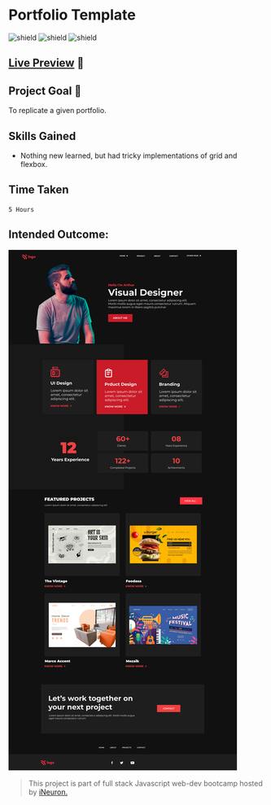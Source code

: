 # Portfolio Template

![shield](https://img.shields.io/badge/HTML5-E34F26?style=for-the-badge&logo=html5&logoColor=white) ![shield](https://img.shields.io/badge/CSS3-1572B6?style=for-the-badge&logo=css3&logoColor=white) ![shield](https://img.shields.io/badge/Vercel-000000?style=for-the-badge&logo=vercel&logoColor=white)

## [Live Preview](https://portfolio-project15.vercel.app/) :link:

## Project Goal :dart:

To replicate a given portfolio.

## Skills Gained

- Nothing new learned, but had tricky implementations of grid and flexbox.

## Time Taken

```
5 Hours
```

## Intended Outcome:

![Image](./images/15.png)

> This project is part of full stack Javascript web-dev bootcamp hosted by [iNeuron.](https://ineuron.ai/)
